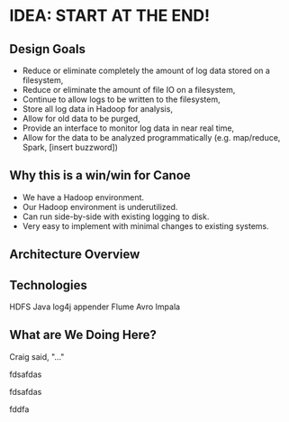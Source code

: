 

IDEA: START AT THE END!
=======================

















Design Goals
------------

* Reduce or eliminate completely the amount of log data stored on a filesystem,
* Reduce or eliminate the amount of file IO on a filesystem,
* Continue to allow logs to be written to the filesystem,
* Store all log data in Hadoop for analysis,
* Allow for old data to be purged,
* Provide an interface to monitor log data in near real time,
* Allow for the data to be analyzed programmatically (e.g. map/reduce, Spark, [insert buzzword])

Why this is a win/win for Canoe
-------------------------------

* We have a Hadoop environment.
* Our Hadoop environment is underutilized.
* Can run side-by-side with existing logging to disk.
* Very easy to implement with minimal changes to existing systems.

Architecture Overview
---------------------



Technologies
------------

HDFS
Java log4j appender
Flume
Avro
Impala

What are We Doing Here?
-----------------------

Craig said, "..."

















fdsafdas















fdsafdas











fddfa
